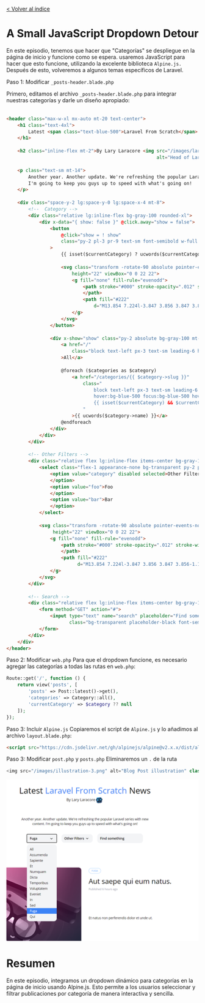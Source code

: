 [< Volver al índice](/docs/readme.md)

# A Small JavaScript Dropdown Detour

En este episodio, tenemos que hacer que "Categorías" se despliegue en la página de inicio y funcione como se espera. usaremos JavaScript para hacer que esto funcione, utilizando la excelente biblioteca `Alpine.js.` Después de esto, volveremos a algunos temas específicos de Laravel.

Paso 1: Modificar `_posts-header.blade.php`

Primero, editamos el archivo `_posts-header.blade.php` para integrar nuestras categorías y darle un diseño apropiado:

```html

<header class="max-w-xl mx-auto mt-20 text-center">
    <h1 class="text-4xl">
        Latest <span class="text-blue-500">Laravel From Scratch</span> News
    </h1>

    <h2 class="inline-flex mt-2">By Lary Laracore <img src="/images/lary-head.svg"
                                                       alt="Head of Lary the mascot"></h2>

    <p class="text-sm mt-14">
        Another year. Another update. We're refreshing the popular Laravel series with new content.
        I'm going to keep you guys up to speed with what's going on!
    </p>

    <div class="space-y-2 lg:space-y-0 lg:space-x-4 mt-8">
        <!--  Category -->
        <div class="relative lg:inline-flex bg-gray-100 rounded-xl">
            <div x-data="{ show: false }" @click.away="show = false">
                <button
                    @click="show = ! show"
                    class="py-2 pl-3 pr-9 text-sm font-semibold w-full lg:w-32 text-left flex lg:inline-flex"
                >
                    {{ isset($currentCategory) ? ucwords($currentCategory->name) : 'Categories' }}

                    <svg class="transform -rotate-90 absolute pointer-events-none" style="right: 12px;" width="22"
                        height="22" viewBox="0 0 22 22">
                        <g fill="none" fill-rule="evenodd">
                            <path stroke="#000" stroke-opacity=".012" stroke-width=".5" d="M21 1v20.16H.84V1z">
                            </path>
                            <path fill="#222"
                                d="M13.854 7.224l-3.847 3.856 3.847 3.856-1.184 1.184-5.04-5.04 5.04-5.04z"></path>
                        </g>
                    </svg>
                </button>
                
                <div x-show="show" class="py-2 absolute bg-gray-100 mt-2 rounded-xl w-full z-50" style="display: none">
                    <a href="/"
                        class="block text-left px-3 text-sm leading-6 hover:bg-blue-500 focus:bg-blue-500 hover:text-white focus:text-white"
                    >All</a>

                    @foreach ($categories as $category)
                        <a href="/categories/{{ $category->slug }}"
                            class="
                                block text-left px-3 text-sm leading-6
                                hover:bg-blue-500 focus:bg-blue-500 hover:text-white focus:text-white
                                {{ isset($currentCategory) && $currentCategory->is($category) ? 'bg-blue-500 text-white' : '' }}
                            "
                        >{{ ucwords($category->name) }}</a>
                    @endforeach
                </div>
            </div>            
        </div>

        <!-- Other Filters -->
        <div class="relative flex lg:inline-flex items-center bg-gray-100 rounded-xl">
            <select class="flex-1 appearance-none bg-transparent py-2 pl-3 pr-9 text-sm font-semibold">
                <option value="category" disabled selected>Other Filters
                </option>
                <option value="foo">Foo
                </option>
                <option value="bar">Bar
                </option>
            </select>

            <svg class="transform -rotate-90 absolute pointer-events-none" style="right: 12px;" width="22"
                 height="22" viewBox="0 0 22 22">
                <g fill="none" fill-rule="evenodd">
                    <path stroke="#000" stroke-opacity=".012" stroke-width=".5" d="M21 1v20.16H.84V1z">
                    </path>
                    <path fill="#222"
                          d="M13.854 7.224l-3.847 3.856 3.847 3.856-1.184 1.184-5.04-5.04 5.04-5.04z"></path>
                </g>
            </svg>
        </div>

        <!-- Search -->
        <div class="relative flex lg:inline-flex items-center bg-gray-100 rounded-xl px-3 py-2">
            <form method="GET" action="#">
                <input type="text" name="search" placeholder="Find something"
                       class="bg-transparent placeholder-black font-semibold text-sm">
            </form>
        </div>
    </div>
</header>

```
Paso 2: Modificar `web.php`
Para que el dropdown funcione, es necesario agregar las categorías a todas las rutas en `web.php`:

```php
Route::get('/', function () {
    return view('posts', [
        'posts' => Post::latest()->get(),
        'categories' => Category::all(),
        'currentCategory' => $category ?? null
    ]);
});
```
Paso 3: Incluir `Alpine.js`
Copiaremos el script de `Alpine.js` y lo añadimos al archivo `layout.blade.php`:

```html
<script src="https://cdn.jsdelivr.net/gh/alpinejs/alpine@v2.x.x/dist/alpine.min.js" defer></script>
```

Paso 3: Modificar `post.php` y `posts.php`
Eliminaremos un `.` de la ruta  

```php
<img src="/images/illustration-3.png" alt="Blog Post illustration" class="rounded-xl">
```

 ![Vista ](images/categories-ep34.png)
# Resumen

En este episodio, integramos un dropdown dinámico para categorías en la página de inicio usando Alpine.js. Esto permite a los usuarios seleccionar y filtrar publicaciones por categoría de manera interactiva y sencilla.